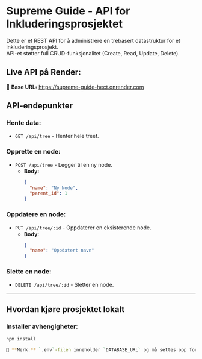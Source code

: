 # Supreme Guide - API for Inkluderingsprosjektet

Dette er et REST API for å administrere en trebasert datastruktur for et inkluderingsprosjekt.  
API-et støtter full CRUD-funksjonalitet (Create, Read, Update, Delete).

## Live API på Render:
🔗 **Base URL:** https://supreme-guide-hect.onrender.com

## API-endepunkter

### Hente data:
- `GET /api/tree` - Henter hele treet.

### Opprette en node:
- `POST /api/tree` - Legger til en ny node.
  - **Body:**
    ```json
    {
      "name": "Ny Node",
      "parent_id": 1
    }
    ```

### Oppdatere en node:
- `PUT /api/tree/:id` - Oppdaterer en eksisterende node.
  - **Body:**
    ```json
    {
      "name": "Oppdatert navn"
    }
    ```

### Slette en node:
- `DELETE /api/tree/:id` - Sletter en node.

---

## Hvordan kjøre prosjektet lokalt
### Installer avhengigheter:
```sh
npm install

🔐 **Merk:** `.env`-filen inneholder `DATABASE_URL` og må settes opp for at API-et skal koble til databasen riktig.
